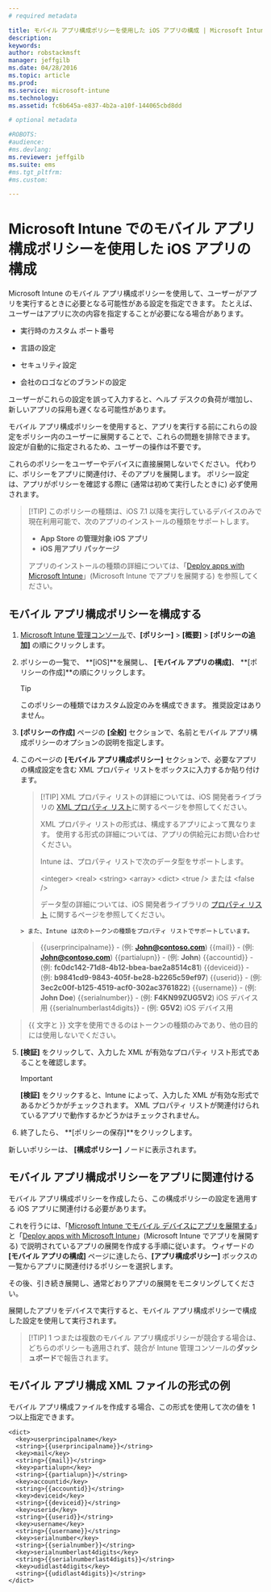 ```yaml
---
# required metadata

title: モバイル アプリ構成ポリシーを使用した iOS アプリの構成 | Microsoft Intune
description:
keywords:
author: robstackmsft
manager: jeffgilb
ms.date: 04/28/2016
ms.topic: article
ms.prod:
ms.service: microsoft-intune
ms.technology:
ms.assetid: fc6b645a-e837-4b2a-a10f-144065cbd8dd

# optional metadata

#ROBOTS:
#audience:
#ms.devlang:
ms.reviewer: jeffgilb
ms.suite: ems
#ms.tgt_pltfrm:
#ms.custom:

---
```


# Microsoft Intune でのモバイル アプリ構成ポリシーを使用した iOS アプリの構成
Microsoft Intune のモバイル アプリ構成ポリシーを使用して、ユーザーがアプリを実行するときに必要となる可能性がある設定を指定できます。 たとえば、ユーザーはアプリに次の内容を指定することが必要になる場合があります。

-   実行時のカスタム ポート番号

-   言語の設定

-   セキュリティ設定

-   会社のロゴなどのブランドの設定

ユーザーがこれらの設定を誤って入力すると、ヘルプ デスクの負荷が増加し、新しいアプリの採用も遅くなる可能性があります。

モバイル アプリ構成ポリシーを使用すると、アプリを実行する前にこれらの設定をポリシー内のユーザーに展開することで、これらの問題を排除できます。 設定が自動的に指定されるため、ユーザーの操作は不要です。

これらのポリシーをユーザーやデバイスに直接展開しないでください。 代わりに、ポリシーをアプリに関連付け、そのアプリを展開します。 ポリシー設定は、アプリがポリシーを確認する際に (通常は初めて実行したときに) 必ず使用されます。

> [!TIP] このポリシーの種類は、iOS 7.1 以降を実行しているデバイスのみで現在利用可能で、次のアプリのインストールの種類をサポートします。
> 
> -   **App Store の管理対象 iOS アプリ**
> -   **iOS 用アプリ パッケージ**
> 
> アプリのインストールの種類の詳細については、「[Deploy apps with Microsoft Intune](deploy-apps.md)」(Microsoft Intune でアプリを展開する) を参照してください。

## モバイル アプリ構成ポリシーを構成する

1.  [Microsoft Intune 管理コンソール](https://manage.microsoft.com)で、**[ポリシー]** &gt; **[概要]** &gt; **[ポリシーの追加]** の順にクリックします。

2.  ポリシーの一覧で、 **[iOS]**を展開し、 **[モバイル アプリの構成]**、 **[ポリシーの作成]**の順にクリックします。

    > [!TIP]
    > このポリシーの種類ではカスタム設定のみを構成できます。 推奨設定はありません。

3.  **[ポリシーの作成]** ページの **[全般]** セクションで、名前とモバイル アプリ構成ポリシーのオプションの説明を指定します。

4.  このページの **[モバイル アプリ構成ポリシー]** セクションで、必要なアプリの構成設定を含む XML プロパティ リストをボックスに入力するか貼り付けます。

    > [!TIP] XML プロパティ リストの詳細については、iOS 開発者ライブラリの [XML プロパティ リスト](https://developer.apple.com/library/ios/documentation/Cocoa/Conceptual/PropertyLists/UnderstandXMLPlist/UnderstandXMLPlist.html)に関するページを参照してください。
    > 
    > XML プロパティ リストの形式は、構成するアプリによって異なります。 使用する形式の詳細については、アプリの供給元にお問い合わせください。
    > 
    > Intune は、プロパティ リストで次のデータ型をサポートします。
    > 
    > &lt;integer&gt;
    > &lt;real&gt;
    > &lt;string&gt;
    > &lt;array&gt;
    > &lt;dict&gt;
    > &lt;true /&gt; または &lt;false /&gt;
    > 
    > データ型の詳細については、iOS 開発者ライブラリの [プロパティ リスト](https://developer.apple.com/library/ios/documentation/Cocoa/Conceptual/PropertyLists/AboutPropertyLists/AboutPropertyLists.html) に関するページを参照してください。
    >
        > また、Intune は次のトークンの種類をプロパティ リストでサポートしています。
    >    
    > \{\{userprincipalname\}\} - (例: **John@contoso.com**) \{\{mail\}\} - (例: **John@contoso.com**) \{\{partialupn\}\} - (例: **John**) \{\{accountid\}\} - (例: **fc0dc142-71d8-4b12-bbea-bae2a8514c81**) \{\{deviceid\}\} - (例: **b9841cd9-9843-405f-be28-b2265c59ef97**) \{\{userid\}\} - (例: **3ec2c00f-b125-4519-acf0-302ac3761822**) \{\{username\}\} - (例: **John Doe**) \{\{serialnumber\}\} - (例: **F4KN99ZUG5V2**) iOS デバイス用 \{\{serialnumberlast4digits\}\} - (例: **G5V2**) iOS デバイス用
>
> \{\{ 文字と \}\} 文字を使用できるのはトークンの種類のみであり、他の目的には使用しないでください。




5.  **[検証]** をクリックして、入力した XML が有効なプロパティ リスト形式であることを確認します。

    > [!IMPORTANT]
    > **[検証]** をクリックすると、Intune によって、入力した XML が有効な形式であるかどうかがチェックされます。 XML プロパティ リストが関連付けられているアプリで動作するかどうかはチェックされません。

6.  終了したら、 **[ポリシーの保存]**をクリックします。

新しいポリシーは、 **[構成ポリシー]** ノードに表示されます。

## モバイル アプリ構成ポリシーをアプリに関連付ける
モバイル アプリ構成ポリシーを作成したら、この構成ポリシーの設定を適用する iOS アプリに関連付ける必要があります。

これを行うには、「[Microsoft Intune でモバイル デバイスにアプリを展開する](add-apps-for-mobile-devices-in-microsoft-intune.md)」と「[Deploy apps with Microsoft Intune](deploy-apps-in-microsoft-intune.md)」(Microsoft Intune でアプリを展開する) で説明されているアプリの展開を作成する手順に従います。 ウィザードの **[モバイル アプリの構成]** ページに達したら、**[アプリ構成ポリシー]** ボックスの一覧からアプリに関連付けるポリシーを選択します。

その後、引き続き展開し、通常どおりアプリの展開をモニタリングしてください。

展開したアプリをデバイスで実行すると、モバイル アプリ構成ポリシーで構成した設定を使用して実行されます。

> [!TIP] 1 つまたは複数のモバイル アプリ構成ポリシーが競合する場合は、どちらのポリシーも適用されず、競合が Intune 管理コンソールの**ダッシュボード**で報告されます。

## モバイル アプリ構成 XML ファイルの形式の例

モバイル アプリ構成ファイルを作成する場合、この形式を使用して次の値を 1 つ以上指定できます。

```
<dict>
  <key>userprincipalname</key>
  <string>{{userprincipalname}}</string>
  <key>mail</key>
  <string>{{mail}}</string>
  <key>partialupn</key>
  <string>{{partialupn}}</string>
  <key>accountid</key>
  <string>{{accountid}}</string>
  <key>deviceid</key>
  <string>{{deviceid}}</string>
  <key>userid</key>
  <string>{{userid}}</string>
  <key>username</key>
  <string>{{username}}</string>
  <key>serialnumber</key>
  <string>{{serialnumber}}</string>
  <key>serialnumberlast4digits</key>
  <string>{{serialnumberlast4digits}}</string>
  <key>udidlast4digits</key>
  <string>{{udidlast4digits}}</string>
</dict>

```




<!--HONumber=May16_HO2-->


